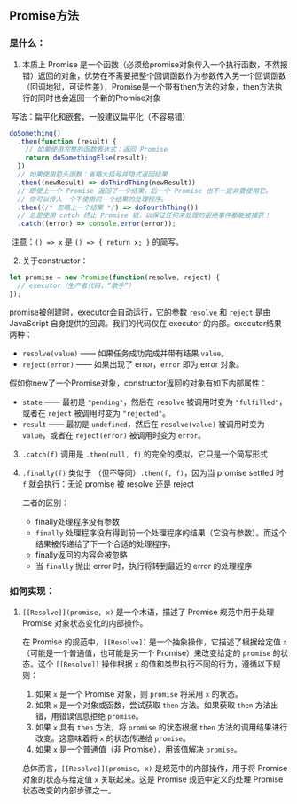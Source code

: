 ## Promise方法

### 是什么：

1. 本质上 Promise 是一个函数（必须给promise对象传入一个执行函数，不然报错）返回的对象，优势在不需要把整个回调函数作为参数传入另一个回调函数（回调地狱，可读性差），Promise是一个带有then方法的对象，then方法执行的同时也会返回一个新的Promise对象

​	写法：扁平化和嵌套，一般建议扁平化（不容易错）

````js
doSomething()
  .then(function (result) {
    // 如果使用完整的函数表达式：返回 Promise
    return doSomethingElse(result);
  })
  // 如果使用箭头函数：省略大括号并隐式返回结果
  .then((newResult) => doThirdThing(newResult))
  // 即便上一个 Promise 返回了一个结果，后一个 Promise 也不一定非要使用它。
  // 你可以传入一个不使用前一个结果的处理程序。
  .then((/* 忽略上一个结果 */) => doFourthThing())
  // 总是使用 catch 终止 Promise 链，以保证任何未处理的拒绝事件都能被捕获！
  .catch((error) => console.error(error));
````

​	注意：`() => x` 是 `() => { return x; }` 的简写。

2. 关于constructor：

````js
let promise = new Promise(function(resolve, reject) {
  // executor（生产者代码，“歌手”）
});
````

promise被创建时，executor会自动运行，它的参数 `resolve` 和 `reject` 是由 JavaScript 自身提供的回调。我们的代码仅在 	executor 的内部。executor结果两种：

- `resolve(value)` —— 如果任务成功完成并带有结果 `value`。
- `reject(error)` —— 如果出现了 error，`error` 即为 error 对象。

假如你new了一个Promise对象，constructor返回的对象有如下内部属性：

- `state` —— 最初是 `"pending"`，然后在 `resolve` 被调用时变为 `"fulfilled"`，或者在 `reject` 被调用时变为 `"rejected"`。
- `result` —— 最初是 `undefined`，然后在 `resolve(value)` 被调用时变为 `value`，或者在 `reject(error)` 被调用时变为 `error`。

3. `.catch(f)` 调用是 `.then(null, f)` 的完全的模拟，它只是一个简写形式

4. `.finally(f)` 类似于 （但不等同）`.then(f, f)`，因为当 promise settled 时 `f` 就会执行：无论 promise 被 resolve 还是 reject

   二者的区别：

   * finally处理程序没有参数
   * `finally` 处理程序没有得到前一个处理程序的结果（它没有参数）。而这个结果被传递给了下一个合适的处理程序。
   * finally返回的内容会被忽略
   * 当 `finally` 抛出 error 时，执行将转到最近的 error 的处理程序

### 如何实现：

1. `[[Resolve]](promise, x)` 是一个术语，描述了 Promise 规范中用于处理 Promise 对象状态变化的内部操作。

   在 Promise 的规范中，`[[Resolve]]` 是一个抽象操作，它描述了根据给定值 `x`（可能是一个普通值，也可能是另一个 Promise）来改变给定的 `promise` 的状态。这个 `[[Resolve]]` 操作根据 `x` 的值和类型执行不同的行为，遵循以下规则：

   1. 如果 `x` 是一个 Promise 对象，则 `promise` 将采用 `x` 的状态。
   2. 如果 `x` 是一个对象或函数，尝试获取 `then` 方法。如果获取 `then` 方法出错，用错误信息拒绝 `promise`。
   3. 如果 `x` 具有 `then` 方法，将 `promise` 的状态根据 `then` 方法的调用结果进行改变。这意味着将 `x` 的状态传递给 `promise`。
   4. 如果 `x` 是一个普通值（非 Promise），用该值解决 `promise`。

   总体而言，`[[Resolve]](promise, x)` 是规范中的内部操作，用于将 Promise 对象的状态与给定值 `x` 关联起来。这是 Promise 规范中定义的处理 Promise 状态改变的内部步骤之一。